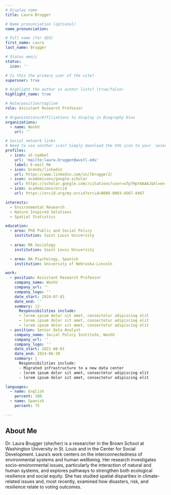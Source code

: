 ```yaml
---
# Display name
title: Laura Brugger

# Name pronunciation (optional)
name_pronunciation: 

# Full name (for SEO)
first_name: Laura
last_name: Brugger

# Status emoji
status:
  icon: ''

# Is this the primary user of the site?
superuser: true

# Highlight the author in author lists? (true/false)
highlight_name: true

# Role/position/tagline
role: Assistant Research Professor

# Organizations/Affiliations to display in Biography blox
organizations:
  - name: WashU
    url: ''

# Social network links
# Need to use another icon? Simply download the SVG icon to your `assets/media/icons/` folder.
profiles:
  - icon: at-symbol
    url: 'mailto:laura.brugger@wustl.edu'
    label: E-mail Me
  - icon: brands/linkedin
    url: https://www.linkedin.com/in/lbrugger2/
  - icon: academicons/google-scholar
    url: https://scholar.google.com//citations?user=oTpfHpYAAAAJ&hl=en
  - icon: academicons/orcid
    url: https://orcid.org/my-orcid?orcid=0000-0003-4567-8467

interests:
  - Environmental Research
  - Nature Inspired Solutions
  - Spatial Statistics

education:
  - area: PhD Public and Social Policy
    institution: Saint Louis University
    
  - area: MA Sociology 
    institution: Saint Louis University

  - area: BA Psychology, Spanish
    institution: University of Nebraska-Lincoln

work:
  - position: Assistant Research Professor
    company_name: WashU
    company_url: ''
    company_logo: ''
    date_start: 2024-07-01
    date_end: ''
    summary: |2-
      Responsibilities include:
      - lorem ipsum dolor sit amet, consectetur adipiscing elit
      - lorem ipsum dolor sit amet, consectetur adipiscing elit
      - lorem ipsum dolor sit amet, consectetur adipiscing elit
  - position: Senior Data Analyst
    company_name: Social Policy Institute, WashU
    company_url: ''
    company_logo: ''
    date_start: 2021-08-01
    date_end: 2024-06-30
    summary: |
      Responsibilities include:
      - Migrated infrastructure to a new data center
      - lorem ipsum dolor sit amet, consectetur adipiscing elit
      - lorem ipsum dolor sit amet, consectetur adipiscing elit

languages:
  - name: English
    percent: 100
  - name: Spanish
    percent: 75

---
```


## About Me

Dr. Laura Brugger (she/her) is a researcher in the Brown School at Washington University in St. Louis and in the Center for Social Development. Laura’s work centers on the interconnectedness of environmental systems and human wellbeing. Her research investigates socio-environmental issues, particularly the interaction of natural and human systems, and explores pathways to strengthen both ecological resilience and social equity. She has studied spatial disparities in climate-related issues and, most recently, examined how disasters, risk, and resilience relate to voting outcomes.
